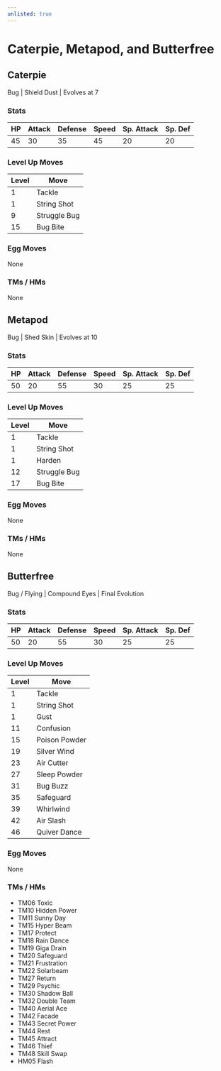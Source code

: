 ```yaml
---
unlisted: true
---
```

# Caterpie, Metapod, and Butterfree

## Caterpie
Bug | Shield Dust | Evolves at 7

### Stats
| HP | Attack | Defense | Speed | Sp. Attack | Sp. Def |
|---|---|---|---|---|---|
| 45 | 30 | 35 | 45 | 20 | 20 |

### Level Up Moves
| Level | Move |
|---|---|
| 1 | Tackle |
| 1 | String Shot |
| 9 | Struggle Bug |
| 15 | Bug Bite |

### Egg Moves
None

### TMs / HMs
None

## Metapod
Bug | Shed Skin | Evolves at 10

### Stats
| HP | Attack | Defense | Speed | Sp. Attack | Sp. Def |
|---|---|---|---|---|---|
| 50 | 20 | 55 | 30 | 25 | 25 |

### Level Up Moves
| Level | Move |
|--|--|
| 1 | Tackle |
| 1 | String Shot |
| 1 | Harden |
| 12 | Struggle Bug |
| 17 | Bug Bite |

### Egg Moves
None

### TMs / HMs
None

## Butterfree
Bug / Flying | Compound Eyes | Final Evolution

### Stats
| HP | Attack | Defense | Speed | Sp. Attack | Sp. Def |
|---|---|---|---|---|---|
| 50 | 20 | 55 | 30 | 25 | 25 |

### Level Up Moves
| Level | Move |
|---|---|
| 1 | Tackle |
| 1 | String Shot |
| 1 | Gust |
| 11 | Confusion |
| 15 | Poison Powder |
| 19 | Silver Wind |
| 23 | Air Cutter  |
| 27 | Sleep Powder |
| 31 | Bug Buzz |
| 35 | Safeguard |
| 39 | Whirlwind |
| 42 | Air Slash |
| 46 | Quiver Dance |

### Egg Moves
None

### TMs / HMs
 - TM06 Toxic
 - TM10 Hidden Power
 - TM11 Sunny Day
 - TM15 Hyper Beam
 - TM17 Protect
 - TM18 Rain Dance
 - TM19 Giga Drain
 - TM20 Safeguard
 - TM21 Frustration
 - TM22 Solarbeam
 - TM27 Return
 - TM29 Psychic
 - TM30 Shadow Ball
 - TM32 Double Team
 - TM40 Aerial Ace
 - TM42 Facade
 - TM43 Secret Power
 - TM44 Rest
 - TM45 Attract
 - TM46 Thief
 - TM48 Skill Swap
 - HM05 Flash
